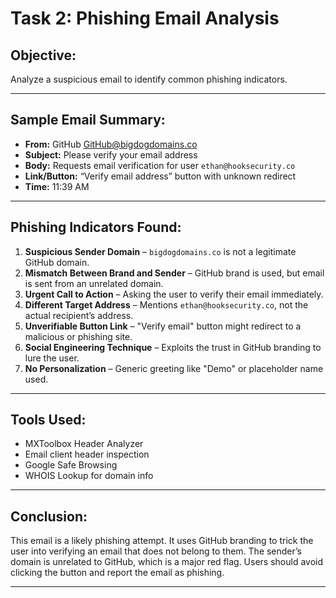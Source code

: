 # Task 2: Phishing Email Analysis

## Objective:
Analyze a suspicious email to identify common phishing indicators.

---

## Sample Email Summary:

- **From:** GitHub <GitHub@bigdogdomains.co>  
- **Subject:** Please verify your email address  
- **Body:** Requests email verification for user `ethan@hooksecurity.co`  
- **Link/Button:** “Verify email address” button with unknown redirect  
- **Time:** 11:39 AM

---

## Phishing Indicators Found:

1. **Suspicious Sender Domain** – `bigdogdomains.co` is not a legitimate GitHub domain.
2. **Mismatch Between Brand and Sender** – GitHub brand is used, but email is sent from an unrelated domain.
3. **Urgent Call to Action** – Asking the user to verify their email immediately.
4. **Different Target Address** – Mentions `ethan@hooksecurity.co`, not the actual recipient’s address.
5. **Unverifiable Button Link** – "Verify email" button might redirect to a malicious or phishing site.
6. **Social Engineering Technique** – Exploits the trust in GitHub branding to lure the user.
7. **No Personalization** – Generic greeting like "Demo" or placeholder name used.

---

## Tools Used:

- MXToolbox Header Analyzer  
- Email client header inspection  
- Google Safe Browsing  
- WHOIS Lookup for domain info

---

## Conclusion:

This email is a likely phishing attempt. It uses GitHub branding to trick the user into verifying an email that does not belong to them. The sender’s domain is unrelated to GitHub, which is a major red flag. Users should avoid clicking the button and report the email as phishing.

---

